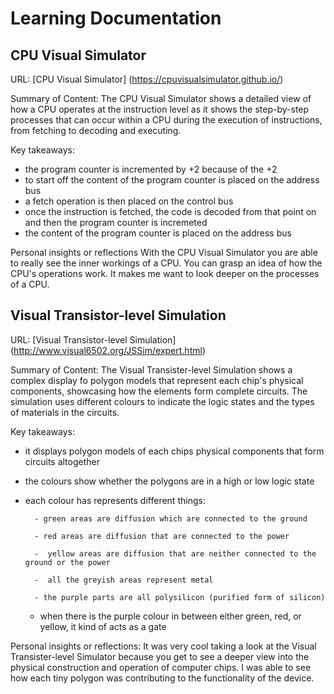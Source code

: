 # Learning Documentation 

## CPU Visual Simulator

URL: [CPU Visual Simulator] (https://cpuvisualsimulator.github.io/)

Summary of Content:
The CPU Visual Simulator shows a detailed view of how a CPU operates at the instruction level as it shows the step-by-step processes that can occur within a CPU during the execution of instructions, from fetching to decoding and executing.


Key takeaways:
  * the program counter is incremented by +2 because of the +2
  * to start off the content of the program counter is placed on the address bus
  * a fetch operation is then placed on the control bus
  * once the instruction is fetched, the code is decoded from that point on and then the program counter is incremeted
  * the content of the program counter is placed on the address bus



Personal insights or reflections
With the CPU Visual Simulator you are able to really see the inner workings of a CPU. You can grasp an idea of how the CPU's operations work. It makes me want to look deeper on the processes of a CPU. 


## Visual Transistor-level Simulation

URL: [Visual Transistor-level Simulation] (http://www.visual6502.org/JSSim/expert.html)

Summary of Content:
The Visual Transister-level Simulation shows a complex display fo polygon models that represent each chip's physical components, showcasing how the elements form complete circuits. The simulation uses different colours to indicate the logic states and the types of materials in the circuits.

Key takeaways:
  * it displays polygon models of each chips physical components that form circuits altogether
  * the colours show whether the polygons are in a high or low logic state
  * each colour has represents different things:

          - green areas are diffusion which are connected to the ground
    
          - red areas are diffusion that are connected to the power
    
          -  yellow areas are diffusion that are neither connected to the ground or the power
    
          -  all the greyish areas represent metal
    
          - the purple parts are all polysilicon (purified form of silicon)
    * when there is the purple colour in between either green, red, or yellow, it kind of acts as a gate 

Personal insights or reflections:
It was very cool taking a look at the Visual Transister-level Simulator because you get to see a deeper view into the physical construction and operation of computer chips. I was able to see how each tiny polygon was contributing to the functionality of the device.


